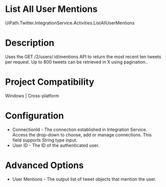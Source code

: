 ﻿# List All User Mentions

UiPath.Twitter.IntegrationService.Activities.ListAllUserMentions

# Description

Uses the GET /2/users/:id/mentions API to return the most recent ten tweets per request. Up to 800 tweets can be retrieved in X using pagination..

# Project Compatibility

Windows | Cross-platform

# Configuration

* ConnectionId - The connection established in Integration Service. Access the drop-down to choose, add or manage connections. This field supports String type input.
* User ID - The ID of the authenticated user.

# Advanced Options

* User Mentions - The output list of tweet objects that mention the user.
